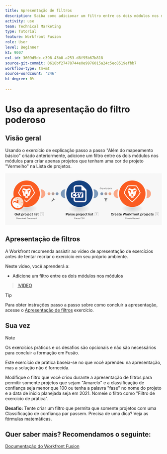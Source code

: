 ```yaml
---
title: Apresentação de filtros
description: Saiba como adicionar um filtro entre os dois módulos nos módulos em [!DNL Adobe Workfront Fusion].
activity: use
team: Technical Marketing
type: Tutorial
feature: Workfront Fusion
role: User
level: Beginner
kt: 9007
exl-id: 3609d5dc-c398-43b0-a253-d8f95b67b818
source-git-commit: 0618bf27478744e0e9976015a24c5ec8519efbb7
workflow-type: tm+mt
source-wordcount: '246'
ht-degree: 0%

---
```


# Uso da apresentação do filtro poderoso

## Visão geral

Usando o exercício de explicação passo a passo &quot;Além do mapeamento básico&quot; criado anteriormente, adicione um filtro entre os dois módulos nos módulos para criar apenas projetos que tenham uma cor de projeto &quot;Vermelho&quot; na Lista de projetos.

![Uma imagem do cenário de Fusão](assets/understand-the-basics-2.png)

## Apresentação de filtros

A Workfront recomenda assistir ao vídeo de apresentação de exercícios antes de tentar recriar o exercício em seu próprio ambiente.

Neste vídeo, você aprenderá a:

* Adicione um filtro entre os dois módulos nos módulos

>[!VIDEO](https://video.tv.adobe.com/v/335266/?quality=12)

>[!TIP]
>
>Para obter instruções passo a passo sobre como concluir a apresentação, acesse o [Apresentação de filtros](https://experienceleague.adobe.com/docs/workfront-learn/tutorials-workfront/fusion/exercises/filters.html?lang=en) exercício.

## Sua vez

>[!NOTE]
>
>Os exercícios práticos e os desafios são opcionais e não são necessários para concluir a formação em Fusão.

Este exercício de prática baseia-se no que você aprendeu na apresentação, mas a solução não é fornecida.

Modifique o filtro que você criou durante a apresentação de filtros para permitir somente projetos que sejam &quot;Amarelo&quot; e a classificação de confiança seja menor que 100 ou tenha a palavra &quot;fase&quot; no nome do projeto e a data de início planejada seja em 2021. Nomeie o filtro como &quot;Filtro de exercício de prática&quot;.

**Desafio:** Tente criar um filtro que permita que somente projetos com uma Classificação de confiança par passem. Precisa de uma dica? Veja as fórmulas matemáticas.

## Quer saber mais? Recomendamos o seguinte:

[Documentação do Workfront Fusion](https://experienceleague.adobe.com/docs/workfront/using/adobe-workfront-fusion/workfront-fusion-2.html?lang=en)
